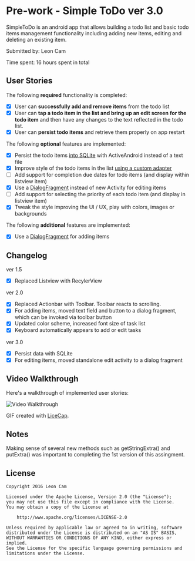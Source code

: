 # Pre-work - Simple ToDo ver 3.0

SimpleToDo is an android app that allows building a todo list and basic todo items management functionality including adding new items, editing and deleting an existing item.

Submitted by: Leon Cam

Time spent: 16 hours spent in total

## User Stories

The following **required** functionality is completed:

* [x] User can **successfully add and remove items** from the todo list
* [x] User can **tap a todo item in the list and bring up an edit screen for the todo item** and then have any changes to the text reflected in the todo list.
* [x] User can **persist todo items** and retrieve them properly on app restart

The following **optional** features are implemented:

* [x] Persist the todo items [into SQLite](http://guides.codepath.com/android/Persisting-Data-to-the-Device#sqlite) with ActiveAndroid instead of a text file
* [x] Improve style of the todo items in the list [using a custom adapter](http://guides.codepath.com/android/Using-an-ArrayAdapter-with-ListView)
* [ ] Add support for completion due dates for todo items (and display within listview item)
* [x] Use a [DialogFragment](http://guides.codepath.com/android/Using-DialogFragment) instead of new Activity for editing items
* [ ] Add support for selecting the priority of each todo item (and display in listview item)
* [x] Tweak the style improving the UI / UX, play with colors, images or backgrounds

The following **additional** features are implemented:

* [x] Use a [DialogFragment](http://guides.codepath.com/android/Using-DialogFragment) for adding items

## Changelog

ver 1.5
* [x] Replaced Listview with RecylerView

ver 2.0
* [x] Replaced Actionbar with Toolbar.  Toolbar reacts to scrolling.
* [x] For adding items, moved text field and button to a dialog fragment, which can be invoked via toolbar button
* [x] Updated color scheme, increased font size of task list
* [x] Keyboard automatically appears to add or edit tasks

ver 3.0
* [x] Persist data with SQLite
* [x] For editing items, moved standalone edit activity to a dialog fragment

## Video Walkthrough 

Here's a walkthrough of implemented user stories:

<img src='http://i.imgur.com/Fs0zlX6.gif' title='Video Walkthrough' width='' alt='Video Walkthrough' />

GIF created with [LiceCap](http://www.cockos.com/licecap/).

## Notes

Making sense of several new methods such as getStringExtra() and putExtra() was important to completing the 1st version of this assingment.

## License

    Copyright 2016 Leon Cam

    Licensed under the Apache License, Version 2.0 (the "License");
    you may not use this file except in compliance with the License.
    You may obtain a copy of the License at

        http://www.apache.org/licenses/LICENSE-2.0

    Unless required by applicable law or agreed to in writing, software
    distributed under the License is distributed on an "AS IS" BASIS,
    WITHOUT WARRANTIES OR CONDITIONS OF ANY KIND, either express or implied.
    See the License for the specific language governing permissions and
    limitations under the License.
